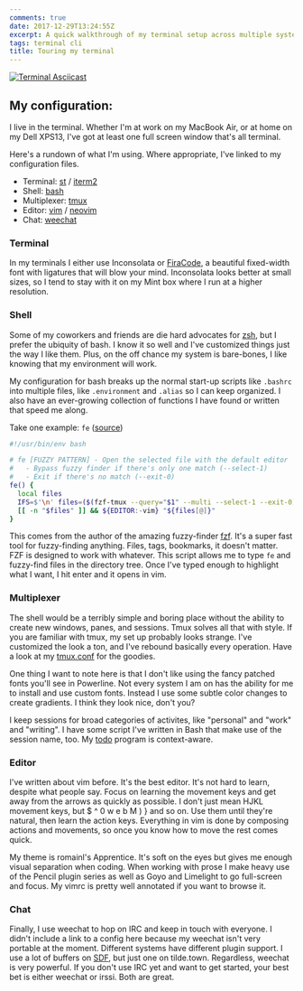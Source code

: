 ```yaml
---
comments: true
date: 2017-12-29T13:24:55Z
excerpt: A quick walkthrough of my terminal setup across multiple systems
tags: terminal cli
title: Touring my terminal
---
```


[![Terminal Asciicast](https://asciinema.org/a/bmRtmRZfdNhCKmy6PTdCQcJBB.png)](https://asciinema.org/a/bmRtmRZfdNhCKmy6PTdCQcJBB)

## My configuration:

I live in the terminal. Whether I'm at work on my MacBook Air, or at home on my
Dell XPS13, I've got at least one full screen window that's all terminal.

Here's a rundown of what I'm using. Where appropriate, I've linked to my
configuration files.

- Terminal: [st][] / [iterm2][]
- Shell: [bash][]
- Multiplexer: [tmux][]
- Editor: [vim][] / [neovim][]
- Chat: [weechat][]

### Terminal

In my terminals I either use Inconsolata or [FiraCode][], a beautiful
fixed-width font with ligatures that will blow your mind. Inconsolata
looks better at small sizes, so I tend to stay with it on my Mint box
where I run at a higher resolution.

### Shell

Some of my coworkers and friends are die hard advocates for [zsh][], but
I prefer the ubiquity of bash. I know it so well and I've customized
things just the way I like them. Plus, on the off chance my system is
bare-bones, I like knowing that my environment will work.

My configuration for bash breaks up the normal start-up scripts like
`.bashrc` into multiple files, like `.environment` and `.alias` so I can
keep organized. I also have an ever-growing collection of functions I have
found or written that speed me along.

Take one example: `fe` ([source][])

```bash
#!/usr/bin/env bash

# fe [FUZZY PATTERN] - Open the selected file with the default editor
#   - Bypass fuzzy finder if there's only one match (--select-1)
#   - Exit if there's no match (--exit-0)
fe() {
  local files
  IFS=$'\n' files=($(fzf-tmux --query="$1" --multi --select-1 --exit-0))
  [[ -n "$files" ]] && ${EDITOR:-vim} "${files[@]}"
}
```

This comes from the author of the amazing fuzzy-finder [fzf][]. It's
a super fast tool for fuzzy-finding anything. Files, tags, bookmarks, it
doesn't matter. FZF is designed to work with whatever. This script allows
me to type `fe` and fuzzy-find files in the directory tree. Once I've
typed enough to highlight what I want, I hit enter and it opens in vim.

### Multiplexer

The shell would be a terribly simple and boring place without the ability
to create new windows, panes, and sessions. Tmux solves all that with
style. If you are familiar with tmux, my set up probably looks strange.
I've customized the look a ton, and I've rebound basically every
operation. Have a look at my [tmux.conf][] for the goodies.

One thing I want to note here is that I don't like using the fancy patched
fonts you'll see in Powerline. Not every system I am on has the ability
for me to install and use custom fonts. Instead I use some subtle color
changes to create gradients. I think they look nice, don't you?

I keep sessions for broad categories of activites, like "personal" and
"work" and "writing". I have some script I've written in Bash that make
use of the session name, too. My [todo][] program is context-aware.

### Editor

I've written about vim before. It's the best editor. It's not hard to
learn, despite what people say. Focus on learning the movement keys and
get away from the arrows as quickly as possible. I don't just mean HJKL
movement keys, but $ ^ 0 w e b M ) } and so on. Use them until they're
natural, then learn the action keys. Everything in vim is done by
composing actions and movements, so once you know how to move the rest
comes quick.

My theme is romainl's Apprentice. It's soft on the eyes but gives me
enough visual separation when coding. When working with prose I make heavy
use of the Pencil plugin series as well as Goyo and Limelight to go
full-screen and focus. My vimrc is pretty well annotated if you want to
browse it.

### Chat

Finally, I use weechat to hop on IRC and keep in touch with everyone.
I didn't include a link to a config here because my weechat isn't very
portable at the moment. Different systems have different plugin support.
I use a lot of buffers on [SDF][], but just one on tilde.town. Regardless,
weechat is very powerful. If you don't use IRC yet and want to get
started, your best bet is either weechat or irssi. Both are great.

  [st]: https://st.suckless.org/
  [iterm2]: https://iterm2.com/
  [bash]: https://github.com/jamestomasino/dotfiles/tree/master/bash
  [tmux]: https://github.com/jamestomasino/dotfiles/blob/master/tmux/.tmux.conf
  [vim]: https://github.com/jamestomasino/dotfiles/blob/master/vim/.vimrc
  [neovim]: https://github.com/jamestomasino/dotfiles/blob/master/neovim/init.vim
  [weechat]: https://weechat.org/
  [zsh]: http://ohmyz.sh/
  [FiraCode]: https://github.com/tonsky/FiraCode
  [source]: https://github.com/jamestomasino/dotfiles/blob/master/bash/.functions/fe
  [tmux.conf]: https://github.com/jamestomasino/dotfiles/blob/master/tmux/.tmux.conf
  [todo]: https://github.com/jamestomasino/dotfiles/blob/master/bash/.functions/todo
  [fzf]: https://github.com/junegunn/fzf
  [SDF]: http://sdf.org

<!--  vim: set shiftwidth=4 tabstop=4 expandtab: -->
